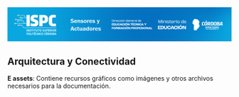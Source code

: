 <img src="./E assets/caratula.png">

## Arquitectura y Conectividad


**E assets**: Contiene recursos gráficos como imágenes y otros archivos necesarios para la documentación.
